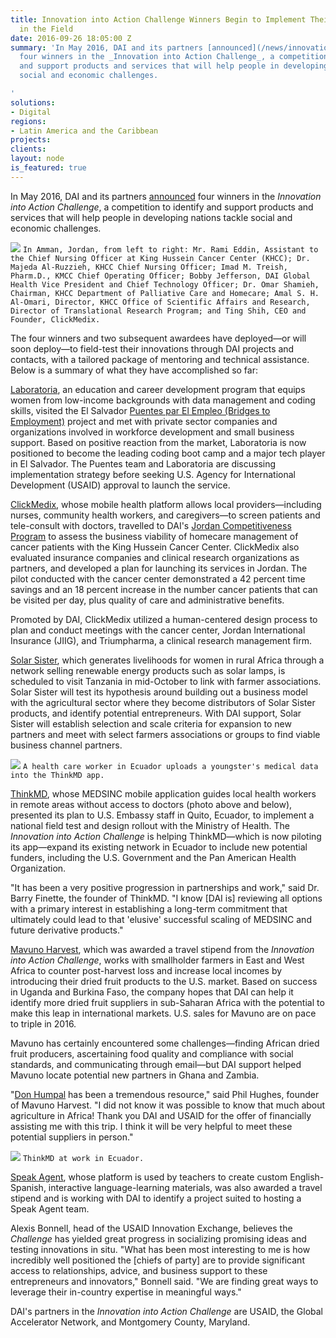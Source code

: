 ```yaml
---
title: Innovation into Action Challenge Winners Begin to Implement Their Solutions
  in the Field
date: 2016-09-26 18:05:00 Z
summary: 'In May 2016, DAI and its partners [announced](/news/innovation-action-challenge-winners-chosen)
  four winners in the _Innovation into Action Challenge_, a competition to identify
  and support products and services that will help people in developing nations tackle
  social and economic challenges.

'
solutions:
- Digital
regions:
- Latin America and the Caribbean
projects: 
clients: 
layout: node
is_featured: true
---
```


In May 2016, DAI and its partners [announced][1] four winners in the _Innovation into Action Challenge_, a competition to identify and support products and services that will help people in developing nations tackle social and economic challenges.

![][4]
`In Amman, Jordan, from left to right: Mr. Rami Eddin, Assistant to the Chief Nursing Officer at King Hussein Cancer Center (KHCC); Dr. Majeda Al-Ruzzieh, KHCC Chief Nursing Officer; Imad M. Treish, Pharm.D., KMCC Chief Operating Officer; Bobby Jefferson, DAI Global Health Vice President and Chief Technology Officer; Dr. Omar Shamieh, Chairman, KHCC Department of Palliative Care and Homecare; Amal S. H. Al-Omari, Director, KHCC Office of Scientific Affairs and Research, Director of Translational Research Program; and Ting Shih, CEO and Founder, ClickMedix.`

<!--more-->

The four winners and two subsequent awardees have deployed—or will soon deploy—to field-test their innovations through DAI projects and contacts, with a tailored package of mentoring and technical assistance. Below is a summary of what they have accomplished so far:

[Laboratoria][2], an education and career development program that equips women from low-income backgrounds with data management and coding skills, visited the El Salvador [Puentes par El Empleo (Bridges to Employment)][3] project and met with private sector companies and organizations involved in workforce development and small business support. Based on positive reaction from the market, Laboratoria is now positioned to become the leading coding boot camp and a major tech player in El Salvador. The Puentes team and Laboratoria are discussing implementation strategy before seeking U.S. Agency for International Development (USAID) approval to launch the service.

[ClickMedix][6], whose mobile health platform allows local providers—including nurses, community health workers, and caregivers—to screen patients and tele-consult with doctors, travelled to DAI's [Jordan Competitiveness Program][7] to assess the business viability of homecare management of cancer patients with the King Hussein Cancer Center. ClickMedix also evaluated insurance companies and clinical research organizations as partners, and developed a plan for launching its services in Jordan. The pilot conducted with the cancer center demonstrated a 42 percent time savings and an 18 percent increase in the number cancer patients that can be visited per day, plus quality of care and administrative benefits.

Promoted by DAI, ClickMedix utilized a human-centered design process to plan and conduct meetings with the cancer center, Jordan International Insurance (JIIG), and Triumpharma, a clinical research management firm.

[Solar Sister][8], which generates livelihoods for women in rural Africa through a network selling renewable energy products such as solar lamps, is scheduled to visit Tanzania in mid-October to link with farmer associations. Solar Sister will test its hypothesis around building out a business model with the agricultural sector where they become distributors of Solar Sister products, and identify potential entrepreneurs. With DAI support, Solar Sister will establish selection and scale criteria for expansion to new partners and meet with select farmers associations or groups to find viable business channel partners.

![][9]
`A health care worker in Ecuador uploads a youngster's medical data into the ThinkMD app.`

[ThinkMD][10], whose MEDSINC mobile application guides local health workers in remote areas without access to doctors (photo above and below), presented its plan to U.S. Embassy staff in Quito, Ecuador, to implement a national field test and design rollout with the Ministry of Health. The _Innovation into Action Challenge_ is helping ThinkMD—which is now piloting its app—expand its existing network in Ecuador to include new potential funders, including the U.S. Government and the Pan American Health Organization.

"It has been a very positive progression in partnerships and work," said Dr. Barry Finette, the founder of ThinkMD. "I know [DAI is] reviewing all options with a primary interest in establishing a long-term commitment that ultimately could lead to that 'elusive' successful scaling of MEDSINC and future derivative products."

[Mavuno Harvest][11], which was awarded a travel stipend from the _Innovation into Action Challenge_, works with smallholder farmers in East and West Africa to counter post-harvest loss and increase local incomes by introducing their dried fruit products to the U.S. market. Based on success in Uganda and Burkina Faso, the company hopes that DAI can help it identify more dried fruit suppliers in sub-Saharan Africa with the potential to make this leap in international markets. U.S. sales for Mavuno are on pace to triple in 2016.

Mavuno has certainly encountered some challenges—finding African dried fruit producers, ascertaining food quality and compliance with social standards, and communicating through email—but DAI support helped Mavuno locate potential new partners in Ghana and Zambia.

"[Don Humpal][12] has been a tremendous resource," said Phil Hughes, founder of Mavuno Harvest. "I did not know it was possible to know that much about agriculture in Africa! Thank you DAI and USAID for the offer of financially assisting me with this trip. I think it will be very helpful to meet these potential suppliers in person."

![][13]
`ThinkMD at work in Ecuador.`

[Speak Agent][14], whose platform is used by teachers to create custom English-Spanish, interactive language-learning materials, was also awarded a travel stipend and is working with DAI to identify a project suited to hosting a Speak Agent team.

Alexis Bonnell, head of the USAID Innovation Exchange, believes the _Challenge_ has yielded great progress in socializing promising ideas and testing innovations in situ. "What has been most interesting to me is how incredibly well positioned the [chiefs of party] are to provide significant access to relationships, advice, and business support to these entrepreneurs and innovators," Bonnell said. "We are finding great ways to leverage their in-country expertise in meaningful ways."

DAI's partners in the _Innovation into Action Challenge_ are USAID, the Global Accelerator Network, and Montgomery County, Maryland.

[1]: /news/innovation-action-challenge-winners-chosen
[2]: http://laboratoria.la/en
[3]: /our-work/projects/usaid-el-salvador-puentes-para-el-empleo-bridges-employment-project
[4]: /assets/images/news/DAI-News----Innov-update-Click-Medix.jpg
[5]: /who-we-are/our-team/bobby-jefferson
[6]: http://clickmedix.com/
[7]: /our-work/projects/jordan-competitiveness-program-jcp
[8]: https://www.solarsister.org/
[9]: /assets/images/news/DAI--News----Innov-pic-2.jpg
[10]: http://www.thinkmd.org/
[11]: https://mavuno-harvest.myshopify.com/
[12]: /who-we-are/our-team/don-humpal
[13]: /assets/images/news/DAI-News----Innov-update-pic-3.jpg
[14]: http://www.speakagent.com/
